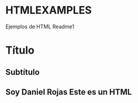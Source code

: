 # HTMLEXAMPLES
Ejemplos de HTML
Readme1
<Html>
  <h1>Título</h1>
  <h2>Subtítulo<h2>
  <p> Soy Daniel Rojas 
    Este es un HTML</p>
  
 
